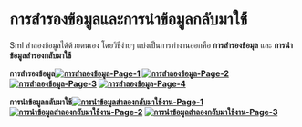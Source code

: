 # การสำรองข้อมูลและการนำข้อมูลกลับมาใช้

Sml สำลองข้อมูลได้ด้วยตนเอง โดยวิธีง่ายๆ แบ่งเป็นการทำงานออกคือ
**การสำรองข้อมุล** และ **การนำข้อมูลสำรองกลับมาใช้**

**การสำรองข้อมูล[![การสำลองข้อมูล-Page-1](/images/การสำลองข้อมูล-Page-1.jpg)](/images/การสำลองข้อมูล-Page-1.jpg)
[![การสำลองข้อมูล-Page-2](/images/การสำลองข้อมูล-Page-2.jpg)](/images/การสำลองข้อมูล-Page-2.jpg)
[![การสำลองข้อมูล-Page-3](/images/การสำลองข้อมูล-Page-3.jpg)](/images/การสำลองข้อมูล-Page-3.jpg)
[![การสำลองข้อมูล-Page-4](/images/การสำลองข้อมูล-Page-4.jpg)](/images/การสำลองข้อมูล-Page-4.jpg)**



**การนำข้อมูลกลับมาใช้[![การนำข้อมูลสำลองกลับมาใช้งาน-Page-1](/images/การนำข้อมูลสำลองกลับมาใช้งาน-Page-1.jpg)](/images/การนำข้อมูลสำลองกลับมาใช้งาน-Page-1.jpg)
[![การนำข้อมูลสำลองกลับมาใช้งาน-Page-2](/images/การนำข้อมูลสำลองกลับมาใช้งาน-Page-2.jpg)](/images/การนำข้อมูลสำลองกลับมาใช้งาน-Page-2.jpg)
[![การนำข้อมูลสำลองกลับมาใช้งาน-Page-3](/images/การนำข้อมูลสำลองกลับมาใช้งาน-Page-3.jpg)](/images/การนำข้อมูลสำลองกลับมาใช้งาน-Page-3.jpg)**









